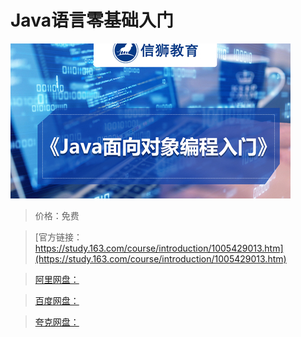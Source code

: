 # Java语言零基础入门

![img](../../../assets/study163/free/769e7cc243c144b09194823514bfecfe.jpg)

> 价格：免费

> [官方链接：https://study.163.com/course/introduction/1005429013.htm](https://study.163.com/course/introduction/1005429013.htm)

> [阿里网盘：]()

> [百度网盘：]()

> [夸克网盘：]()

